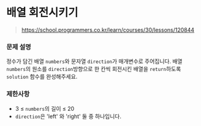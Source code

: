 # 배열 회전시키기

> https://school.programmers.co.kr/learn/courses/30/lessons/120844

### 문제 설명

정수가 담긴 배열 `numbers`와 문자열 `direction`가 매개변수로 주어집니다. 배열 `numbers`의 원소를 `direction`방향으로 한 칸씩 회전시킨 배열을 `return`하도록 `solution` 함수를 완성해주세요.

### 제한사항

- 3 ≤ `numbers`의 길이 ≤ 20
- `direction`은 'left' 와 'right' 둘 중 하나입니다.
